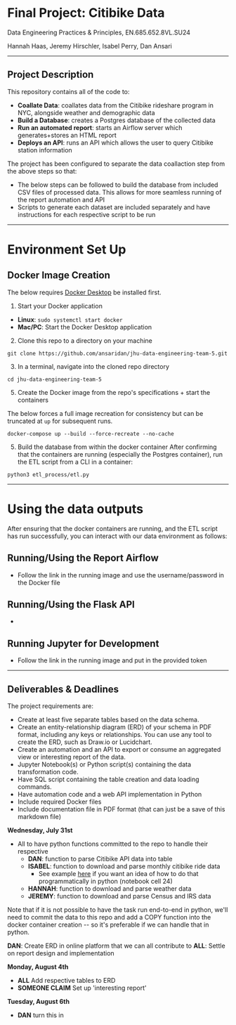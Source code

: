 # Final Project: Citibike Data
Data Engineering Practices & Principles, EN.685.652.8VL.SU24

Hannah Haas, Jeremy Hirschler, Isabel Perry, Dan Ansari

---

## Project Description
This repository contains all of the code to:
- **Coallate Data**: coallates data from the Citibike rideshare program in NYC, alongside weather and demographic data
- **Build a Database**: creates a Postgres database of the collected data
- **Run an automated report**: starts an Airflow server which generates+stores an HTML report
- **Deploys an API**: runs an API which allows the user to query Citibike station information

The project has been configured to separate the data coallaction step from the above steps so that:
- The below steps can be followed to build the database from included CSV files of processed data. This allows for more seamless running of the report automation and API
- Scripts to generate each dataset are included separately and have instructions for each respective script to be run

---

# Environment Set Up

## Docker Image Creation
The below requires [Docker Desktop](https://www.docker.com/products/docker-desktop/) be installed first.

1. Start your Docker application

- **Linux**: `sudo systemctl start docker`
- **Mac/PC**: Start the Docker Desktop application

2. Clone this repo to a directory on your machine

```
git clone https://github.com/ansaridan/jhu-data-engineering-team-5.git
```

3. In a terminal, navigate into the cloned repo directory

```
cd jhu-data-engineering-team-5
```

5.  Create the Docker image from the repo's specifications + start the containers

The below forces a full image recreation for consistency but can be truncated at `up` for subsequent runs.
```
docker-compose up --build --force-recreate --no-cache
```

5.  Build the database from within the docker container
After confirming that the containers are running (especially the Postgres container), run the ETL script from a CLI in a container:
```
python3 etl_process/etl.py
```

---

# Using the data outputs
After ensuring that the docker containers are running, and the ETL script has run successfully, you can interact with our data environment as follows:

## Running/Using the Report Airflow
- Follow the link in the running image and use the username/password in the Docker file

## Running/Using the Flask API
- 

## Running Jupyter for Development
- Follow the link in the running image and put in the provided token

---

## Deliverables & Deadlines

The project requirements are:
- Create at least five separate tables based on the data schema.
- Create an entity-relationship diagram (ERD) of your schema in PDF format, including any
keys or relationships. You can use any tool to create the ERD, such as Draw.io or Lucidchart.
- Create an automation and an API to export or consume an aggregated view or interesting report of the data. 
- Jupyter Notebook(s) or Python script(s) containing the data transformation
code.
- Have SQL script containing the table creation and data loading commands.
- Have automation code and a web API implementation in Python
- Include required Docker files
- Include documentation file in PDF format (that can just be a save of this markdown file)

**Wednesday, July 31st**
- All to have python functions committed to the repo to handle their respective
  - **DAN**: function to parse Citibike API data into table
  - **ISABEL**: function to download and parse monthly citibike ride data
    - See example [here](https://github.com/dfansari/235labs-flask/blob/master/labsAppFramework/citibike/etl.ipynb) if you want an idea of how to do that programmatically in python (notebook cell 24)
  - **HANNAH**: function to download and parse weather data
  - **JEREMY**: function to download and parse Census and IRS data

Note that if it is not possible to have the task run end-to-end in python, we'll need to commit the data to this repo and add a COPY function into the docker container creation -- so it's preferable if we can handle that in python.

**DAN**: Create ERD in online platform that we can all contribute to
**ALL**: Settle on report design and implementation

**Monday, August 4th**
- **ALL** Add respective tables to ERD
- **SOMEONE CLAIM** Set up 'interesting report'

**Tuesday, August 6th**
- **DAN** turn this in
